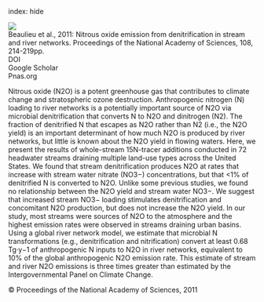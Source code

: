 index: hide

<div class="Citation">
    <div class="Citation-thumb CitationThumb-linked"  data-href="https://doi.org/10.1073/pnas.1011464108">
      <img src="https://static.claimspace.cloud/climate-study-static/refs/thumbs/6/Beaulieu_et_al_2011-thumb.png" />
    </div>

  <div class="Citation-body">
    <div class="Citation-text">Beaulieu et al., 2011: Nitrous oxide emission from denitrification in stream and river networks. <span class="Article-journal">Proceedings of the National Academy of Sciences, </span><span class="Article-volume">108, </span>214-219pp.</div>
    <div class="Citation-links">
      <div class="CitationLink" data-href="https://doi.org/10.1073/pnas.1011464108">
        <div class="CitationLink-icon CitationLink-Doi"></div>
        <div class="CitationLink-text">DOI</div>
      </div>
      <div class="CitationLink" data-href="https://scholar.google.com/scholar?q=10.1073/pnas.1011464108">
        <div class="CitationLink-icon CitationLink-Scholar"></div>
        <div class="CitationLink-text">Google Scholar</div>
      </div>
      <div class="CitationLink" data-href="http://www.pnas.org/content/108/1/214.abstract">
        <div class="CitationLink-icon CitationLink-Publisher"></div>
        <div class="CitationLink-text">Pnas.org</div>
      </div>
    </div>
  </div>
</div>

Nitrous oxide (N2O) is a potent greenhouse gas that contributes to climate change and stratospheric ozone destruction. Anthropogenic nitrogen (N) loading to river networks is a potentially important source of N2O via microbial denitrification that converts N to N2O and dinitrogen (N2). The fraction of denitrified N that escapes as N2O rather than N2 (i.e., the N2O yield) is an important determinant of how much N2O is produced by river networks, but little is known about the N2O yield in flowing waters. Here, we present the results of whole-stream 15N-tracer additions conducted in 72 headwater streams draining multiple land-use types across the United States. We found that stream denitrification produces N2O at rates that increase with stream water nitrate (NO3−) concentrations, but that <1% of denitrified N is converted to N2O. Unlike some previous studies, we found no relationship between the N2O yield and stream water NO3−. We suggest that increased stream NO3− loading stimulates denitrification and concomitant N2O production, but does not increase the N2O yield. In our study, most streams were sources of N2O to the atmosphere and the highest emission rates were observed in streams draining urban basins. Using a global river network model, we estimate that microbial N transformations (e.g., denitrification and nitrification) convert at least 0.68 Tg·y−1 of anthropogenic N inputs to N2O in river networks, equivalent to 10% of the global anthropogenic N2O emission rate. This estimate of stream and river N2O emissions is three times greater than estimated by the Intergovernmental Panel on Climate Change.

<div class="Citation-copy">
&copy; Proceedings of the National Academy of Sciences, 2011
</div>